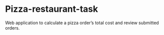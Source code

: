 # Pizza-restaurant-task
Web application to calculate a pizza order’s total cost and review submitted orders.

